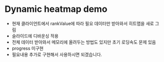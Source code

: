 # Dynamic heatmap demo

- 현재 클라이언트에서 rankValue에 따라 필요 데이터만 받아와서 히트맵을 새로 그림
- 슬라이드에 디바운싱 적용
- 전체 데이터 받아와서 메모리에 올려두는 방법도 있지만 초기 로딩속도 문제 있음
- progress 미구현
- 필요내용 추가로 구현해서 사용하시면 되겠습니다.